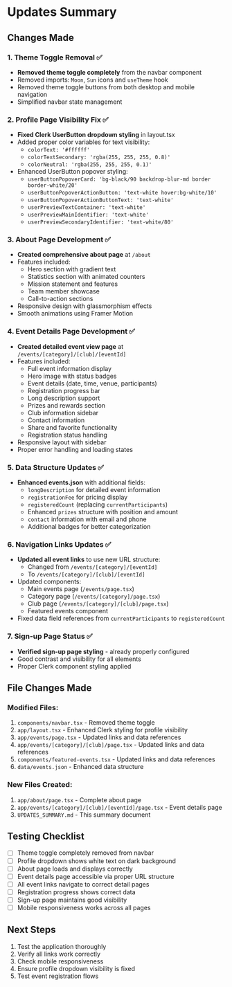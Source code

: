 # Updates Summary

## Changes Made

### 1. Theme Toggle Removal ✅
- **Removed theme toggle completely** from the navbar component
- Removed imports: `Moon`, `Sun` icons and `useTheme` hook
- Removed theme toggle buttons from both desktop and mobile navigation
- Simplified navbar state management

### 2. Profile Page Visibility Fix ✅
- **Fixed Clerk UserButton dropdown styling** in layout.tsx
- Added proper color variables for text visibility:
  - `colorText: '#ffffff'`
  - `colorTextSecondary: 'rgba(255, 255, 255, 0.8)'`
  - `colorNeutral: 'rgba(255, 255, 255, 0.1)'`
- Enhanced UserButton popover styling:
  - `userButtonPopoverCard: 'bg-black/90 backdrop-blur-md border border-white/20'`
  - `userButtonPopoverActionButton: 'text-white hover:bg-white/10'`
  - `userButtonPopoverActionButtonText: 'text-white'`
  - `userPreviewTextContainer: 'text-white'`
  - `userPreviewMainIdentifier: 'text-white'`
  - `userPreviewSecondaryIdentifier: 'text-white/80'`

### 3. About Page Development ✅
- **Created comprehensive about page** at `/about`
- Features included:
  - Hero section with gradient text
  - Statistics section with animated counters
  - Mission statement and features
  - Team member showcase
  - Call-to-action sections
- Responsive design with glassmorphism effects
- Smooth animations using Framer Motion

### 4. Event Details Page Development ✅
- **Created detailed event view page** at `/events/[category]/[club]/[eventId]`
- Features included:
  - Full event information display
  - Hero image with status badges
  - Event details (date, time, venue, participants)
  - Registration progress bar
  - Long description support
  - Prizes and rewards section
  - Club information sidebar
  - Contact information
  - Share and favorite functionality
  - Registration status handling
- Responsive layout with sidebar
- Proper error handling and loading states

### 5. Data Structure Updates ✅
- **Enhanced events.json** with additional fields:
  - `longDescription` for detailed event information
  - `registrationFee` for pricing display
  - `registeredCount` (replacing `currentParticipants`)
  - Enhanced `prizes` structure with position and amount
  - `contact` information with email and phone
  - Additional badges for better categorization

### 6. Navigation Links Updates ✅
- **Updated all event links** to use new URL structure:
  - Changed from `/events/[category]/[eventId]` 
  - To `/events/[category]/[club]/[eventId]`
- Updated components:
  - Main events page (`/events/page.tsx`)
  - Category page (`/events/[category]/page.tsx`)
  - Club page (`/events/[category]/[club]/page.tsx`)
  - Featured events component
- Fixed data field references from `currentParticipants` to `registeredCount`

### 7. Sign-up Page Status ✅
- **Verified sign-up page styling** - already properly configured
- Good contrast and visibility for all elements
- Proper Clerk component styling applied

## File Changes Made

### Modified Files:
1. `components/navbar.tsx` - Removed theme toggle
2. `app/layout.tsx` - Enhanced Clerk styling for profile visibility
3. `app/events/page.tsx` - Updated links and data references
4. `app/events/[category]/[club]/page.tsx` - Updated links and data references
5. `components/featured-events.tsx` - Updated links and data references
6. `data/events.json` - Enhanced data structure

### New Files Created:
1. `app/about/page.tsx` - Complete about page
2. `app/events/[category]/[club]/[eventId]/page.tsx` - Event details page
3. `UPDATES_SUMMARY.md` - This summary document

## Testing Checklist

- [ ] Theme toggle completely removed from navbar
- [ ] Profile dropdown shows white text on dark background
- [ ] About page loads and displays correctly
- [ ] Event details page accessible via proper URL structure
- [ ] All event links navigate to correct detail pages
- [ ] Registration progress shows correct data
- [ ] Sign-up page maintains good visibility
- [ ] Mobile responsiveness works across all pages

## Next Steps

1. Test the application thoroughly
2. Verify all links work correctly
3. Check mobile responsiveness
4. Ensure profile dropdown visibility is fixed
5. Test event registration flows